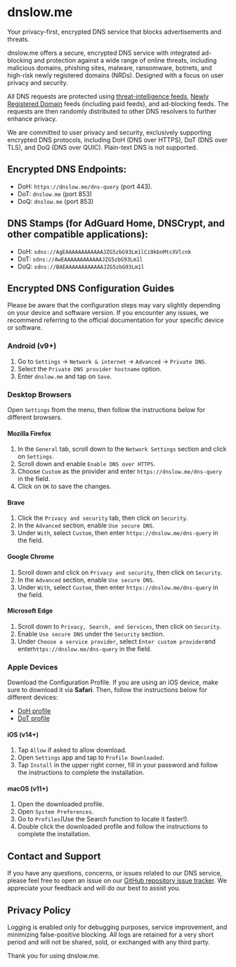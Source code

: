 # dnslow.me

Your privacy-first, encrypted DNS service that blocks advertisements and threats.

dnslow.me offers a secure, encrypted DNS service with integrated ad-blocking and protection against a wide range of online threats, including malicious domains, phishing sites, malware, ransomware, botnets, and high-risk newly registered domains (NRDs). Designed with a focus on user privacy and security.

All DNS requests are protected using [threat-intelligence feeds](https://github.com/PeterDaveHello/threat-hostlist), [Newly Registered Domain](https://github.com/PeterDaveHello/nrd-list-downloader) feeds (including paid feeds), and ad-blocking feeds. The requests are then randomly distributed to other DNS resolvers to further enhance privacy.

We are committed to user privacy and security, exclusively supporting encrypted DNS protocols, including DoH (DNS over HTTPS), DoT (DNS over TLS), and DoQ (DNS over QUIC). Plain-text DNS is not supported.

## Encrypted DNS Endpoints:

- DoH: `https://dnslow.me/dns-query` (port 443).
- DoT: `dnslow.me` (port 853)
- DoQ: `dnslow.me` (port 853)

## DNS Stamps (for AdGuard Home, DNSCrypt, and other compatible applications):

- DoH: `sdns://AgEAAAAAAAAAAAAJZG5zbG93Lm1lCi9kbnMtcXVlcnk`
- DoT: `sdns://AwEAAAAAAAAAAAAJZG5zbG93Lm1l`
- DoQ: `sdns://BAEAAAAAAAAAAAAJZG5zbG93Lm1l`

## Encrypted DNS Configuration Guides

Please be aware that the configuration steps may vary slightly depending on your device and software version. If you encounter any issues, we recommend referring to the official documentation for your specific device or software.

### Android (v9+)

1. Go to `Settings` → `Network & internet` → `Advanced` → `Private DNS`.
2. Select the `Private DNS provider hostname` option.
3. Enter `dnslow.me` and tap on `Save`.

### Desktop Browsers

Open `Settings` from the menu, then follow the instructions below for different browsers.

#### Mozilla Firefox

1. In the `General` tab, scroll down to the `Network Settings` section and click on `Settings`.
2. Scroll down and enable `Enable DNS over HTTPS`.
3. Choose `Custom` as the provider and enter `https://dnslow.me/dns-query` in the field.
4. Click on `OK` to save the changes.

#### Brave

1. Click the `Privacy and security` tab, then click on `Security`.
2. In the `Advanced` section, enable `Use secure DNS`.
3. Under `With`, select `Custom`, then enter `https://dnslow.me/dns-query` in the field.

#### Google Chrome

1. Scroll down and click on `Privacy and security`, then click on `Security`.
2. In the `Advanced` section, enable `Use secure DNS`.
3. Under `With`, select `Custom`, then enter `https://dnslow.me/dns-query` in the field.

#### Microsoft Edge

1. Scroll down to `Privacy, Search, and Services`, then click on `Security`.
2. Enable `Use secure DNS` under the `Security` section.
3. Under `Choose a service provider`, select `Enter custom provider`and enter`https://dnslow.me/dns-query` in the field.

### Apple Devices

Download the Configuration Profile. If you are using an iOS device, make sure to download it via **Safari**. Then, follow the instructions below for different devices:

- [DoH profile](https://dnslow.me/doh.dnslow.mobileconfig)
- [DoT profile](https://dnslow.me/dot.dnslow.mobileconfig)

#### iOS (v14+)

1. Tap `Allow` if asked to allow download.
2. Open `Settings` app and tap to `Profile Downloaded`.
3. Tap `Install` in the upper right corner, fill in your password and follow the instructions to complete the installation.

#### macOS (v11+)

1. Open the downloaded profile.
2. Open `System Preferences`.
3. Go to `Profiles`(Use the Search function to locate it faster!).
4. Double click the downloaded profile and follow the instructions to complete the installation.

## Contact and Support

If you have any questions, concerns, or issues related to our DNS service, please feel free to open an issue on our [GitHub repository issue tracker](https://github.com/PeterDaveHello/dnslow.me/issues). We appreciate your feedback and will do our best to assist you.

## Privacy Policy

Logging is enabled only for debugging purposes, service improvement, and minimizing false-positive blocking. All logs are retained for a very short period and will not be shared, sold, or exchanged with any third party.

Thank you for using dnslow.me.
